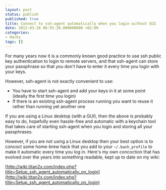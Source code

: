 ```yaml
---
layout: post
status: publish
published: true
title: Connect to ssh-agent automatically when you login without GUI
date: 2012-03-28 06:55:20.000000000 +02:00
categories:
- Hacks
tags: []
---
```

For many years now it is a commonly known good practice to use ssh public key authentication to login to remote servers, and that ssh-agent can store your passphrase so that you don't have to enter it every time you login with your keys.

However, ssh-agent is not exactly convenient to use:

- You have to start ssh-agent and add your keys in it at some point (ideally the first time you login)
- If there is an existing ssh-agent process running you want to reuse it rather than running yet another one

If you are using a Linux desktop (with a GUI), then the above is probably easy to do, hopefully even hassle-free and automatic with a keychain tool that takes care of starting ssh-agent when you login and storing all your passphrases.

However, if you are not using a Linux desktop then your best option is to concoct some home-brew hack that you add to your `~/.bash_profile` to make it automatic every time you log in. Here's my own concoction that has evolved over the years into something readable, kept up to date on my wiki:

[http://wiki.titan2x.com/index.php?title=Setup_ssh_agent_automatically_on_login](http://wiki.titan2x.com/index.php?title=Setup_ssh_agent_automatically_on_login)
